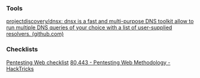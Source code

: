 ### Tools
[projectdiscovery/dnsx: dnsx is a fast and multi-purpose DNS toolkit allow to run multiple DNS queries of your choice with a list of user-supplied resolvers. (github.com)](https://github.com/projectdiscovery/dnsx)

### Checklists
[Pentesting Web checklist](https://six2dez.gitbook.io/pentest-book/others/web-checklist?fbclid=IwAR3HNDLKTcUzjlsJlM4aNUfauRGqNF6qVvAUuhCWIo5_R-57EVAuqGJl1dU#large-scope)
[80,443 - Pentesting Web Methodology - HackTricks](https://book.hacktricks.xyz/pentesting/pentesting-web)